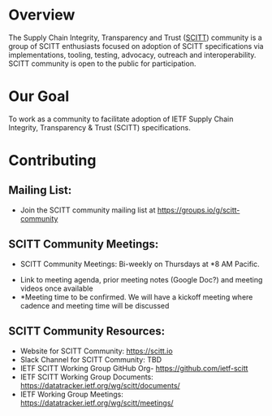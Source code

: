 # Overview
The Supply Chain Integrity, Transparency and Trust ([SCITT](https://datatracker.ietf.org/wg/scitt)) community is a group of SCITT enthusiasts focused on adoption of SCITT specifications via implementations, tooling, testing, advocacy, outreach and interoperability. SCITT community is open to the public for participation. 

# Our Goal 
To work as a community to facilitate adoption of IETF Supply Chain Integrity, Transparency & Trust (SCITT) specifications.

# Contributing

## Mailing List:
+ Join the SCITT community mailing list at https://groups.io/g/scitt-community

## SCITT Community Meetings:
+ SCITT Community Meetings: Bi-weekly on Thursdays at *8 AM Pacific.
- Link to meeting agenda, prior meeting notes (Google Doc?) and meeting videos once available
- *Meeting time to be confirmed. We will have a kickoff meeting where cadence and meeting time will be discussed 

## SCITT Community Resources:
+ Website for SCITT Community: https://scitt.io
+ Slack Channel for SCITT Community: TBD
+ IETF SCITT Working Group GitHub Org- https://github.com/ietf-scitt 
+ IETF SCITT Working Group Documents: https://datatracker.ietf.org/wg/scitt/documents/ 
+ IETF Working Group Meetings: https://datatracker.ietf.org/wg/scitt/meetings/ 
